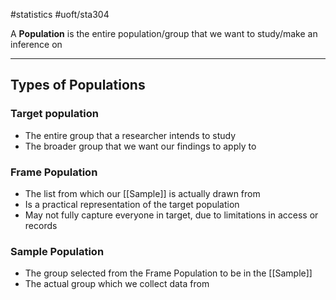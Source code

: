 #statistics #uoft/sta304 

A **Population** is the entire population/group that we want to study/make an inference on

---
## Types of Populations
### Target population
- The entire group that a researcher intends to study
- The broader group that we want our findings to apply to

### Frame Population
- The list from which our [[Sample]] is actually drawn from
- Is a practical representation of the target population
- May not fully capture everyone in target, due to limitations in access or records

### Sample Population
- The group selected from the Frame Population to be in the [[Sample]]
- The actual group which we collect data from
